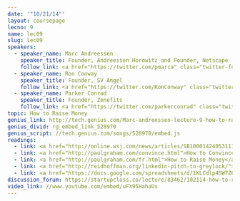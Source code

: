 ```yaml
---
date: '"10/21/14"'
layout: coursepage
lecno: 9
name: lec09
slug: lec09
speakers:
  - speaker_name: Marc Andreessen
    speaker_title: Founder, Andreessen Horowitz and Founder, Netscape
    follow_link: <a href="https://twitter.com/pmarca" class="twitter-follow-button" data-show-count="false" data-show-screen-name="true">Follow @pmarca</a>
  - speaker_name: Ron Conway
    speaker_title: Founder, SV Angel
    follow_link: <a href="https://twitter.com/RonConway" class="twitter-follow-button" data-show-count="false" data-show-screen-name="true">Follow @RonConway</a>
  - speaker_name: Parker Conrad
    speaker_title: Founder, Zenefits
    follow_link: <a href="https://twitter.com/parkerconrad" class="twitter-follow-button" data-show-count="false" data-show-screen-name="true">Follow @parkerconard</a>
topic: How to Raise Money
genius_link: http://tech.genius.com/Marc-andreessen-lecture-9-how-to-raise-money-annotated
genius_divid: rg_embed_link_528970
genius_script: //tech.genius.com/songs/528970/embed.js
readings:
  - link: <a href="http://online.wsj.com/news/articles/SB10001424053111903480904576512250915629460">Why Software is Eating the World</a> by Marc Andreessen
  - link: <a href="http://paulgraham.com/convince.html">How to Convince Investors</a> by Paul Graham
  - link: <a href="http://paulgraham.com/fr.html">How to Raise Money</a> by Paul Graham
  - link: <a href="http://reidhoffman.org/linkedin-pitch-to-greylock/">Linkedin’s Series B Pitch to Greylock</a> by Reid Hoffman
  - link: <a href="https://docs.google.com/spreadsheets/d/1KLCdlp4SW7Z64W_DWGwwuTIfH1GXRAMtPxv4EB5gKu0/edit?usp=sharing">Ron Conway's Recommended Reading List</a>
discussion_forum: https://startupclass.co/lecture/83462/102114-how-to-raise-moneybrbmarc-andreessenb-ifounder-andreessen-horowitz-and-founder-netscapeibrbron-conwayb-ifounder-sv-angelibrbben-silbermannb-ifounder--ceo-pinteresti-----
video_link: //www.youtube.com/embed/uFX95HahaUs
---
```

